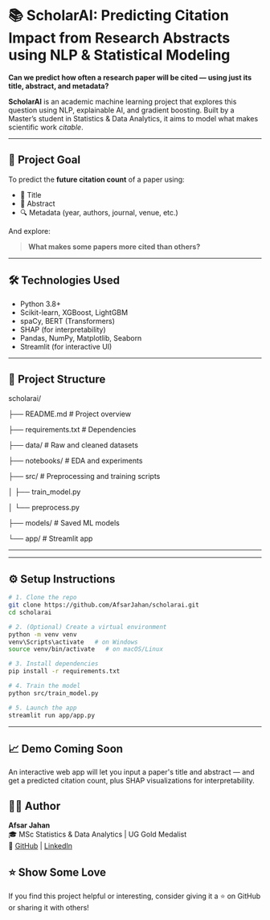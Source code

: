 # 📚 ScholarAI: Predicting Citation Impact from Research Abstracts using NLP & Statistical Modeling

**Can we predict how often a research paper will be cited — using just its title, abstract, and metadata?**

**ScholarAI** is an academic machine learning project that explores this question using NLP, explainable AI, and gradient boosting. Built by a Master’s student in Statistics & Data Analytics, it aims to model what makes scientific work *citable*.

---

## 🎯 Project Goal

To predict the **future citation count** of a paper using:

- 📝 Title
- 📄 Abstract
- 🔍 Metadata (year, authors, journal, venue, etc.)

And explore:

> **What makes some papers more cited than others?**

---

## 🛠️ Technologies Used

- Python 3.8+
- Scikit-learn, XGBoost, LightGBM
- spaCy, BERT (Transformers)
- SHAP (for interpretability)
- Pandas, NumPy, Matplotlib, Seaborn
- Streamlit (for interactive UI)

---

## 📁 Project Structure



scholarai/

├── README.md # Project overview

├── requirements.txt # Dependencies

├── data/ # Raw and cleaned datasets

├── notebooks/ # EDA and experiments

├── src/ # Preprocessing and training scripts

│ ├── train_model.py

│ └── preprocess.py

├── models/ # Saved ML models

└── app/ # Streamlit app

---


---

## ⚙️ Setup Instructions

```bash
# 1. Clone the repo
git clone https://github.com/AfsarJahan/scholarai.git
cd scholarai

# 2. (Optional) Create a virtual environment
python -m venv venv
venv\Scripts\activate   # on Windows
source venv/bin/activate   # on macOS/Linux

# 3. Install dependencies
pip install -r requirements.txt

# 4. Train the model
python src/train_model.py

# 5. Launch the app
streamlit run app/app.py
```
---
## 📈 Demo Coming Soon

An interactive web app will let you input a paper's title and abstract — and get a predicted citation count, plus SHAP visualizations for interpretability.

## 👩‍💻 Author

**Afsar Jahan**  
🎓 MSc Statistics & Data Analytics | UG Gold Medalist  
🔗 [GitHub](https://github.com/AfsarJahan) | [LinkedIn](www.linkedin.com/in/shaik-afsar-jahan-statistics)

## ⭐ Show Some Love

If you find this project helpful or interesting, consider giving it a ⭐ on GitHub or sharing it with others!
